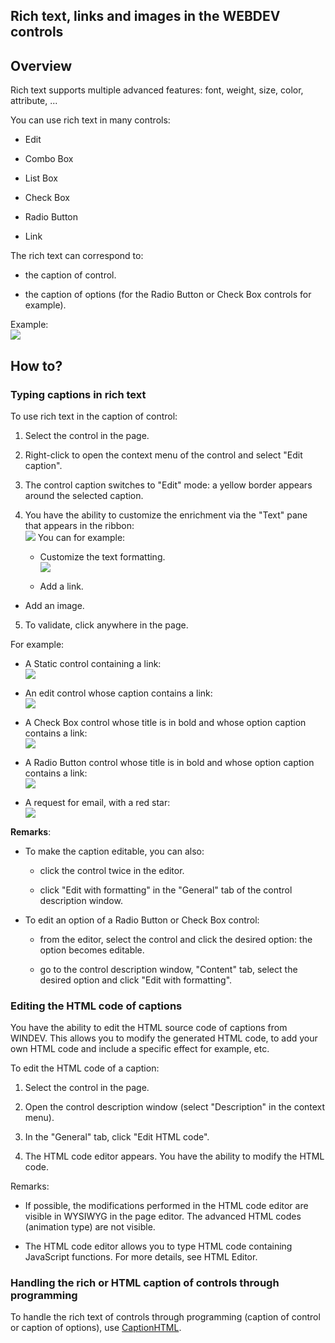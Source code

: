 


## Rich text, links and images in the WEBDEV controls
			



<a name="NOTE1"></a>
<a name="NOTE1_1"></a>


## Overview
<a name="overview_ELTTEXTE000162"></a>
Rich text supports multiple advanced features: font, weight, size, color, attribute, ...

You can use rich text in many controls:

- Edit

- Combo Box

- List Box

- Check Box

- Radio Button

- Link




The rich text can correspond to: 

- the caption of control. 

- the caption of options (for the Radio Button or Check Box controls for example). 




Example: <br>![](https://doc.pcsoft.fr/en-US/images/image.awp?langid=3&name=WB%20-%20Texte%20riche%20dans%20champs.jpg&type=thumb)


<a name="NOTE2"></a>
<a name="NOTE2_1"></a>


## How to?
<a name="how_ELTTEXTE000186"></a>


### Typing captions in rich text
<a name="typing_captions_rich_text_ELTPARAGRAPHE000035"></a>

To use rich text in the caption of control: 

1. Select the control in the page. 

2. Right-click to open the context menu of the control and select "Edit caption". 

3. The control caption switches to "Edit" mode: a yellow border appears around the selected caption. 

4. You have the ability to customize the enrichment via the "Text" pane that appears in the ribbon: <br>![](https://doc.pcsoft.fr/en-US/images/image.awp?langid=3&name=Texte_Riche_2.gif&type=thumb)
You can for example: 

	- Customize the text formatting. <br>![](https://doc.pcsoft.fr/en-US/images/image.awp?langid=3&name=Texte_Riche_1.gif)


	- Add a link. 

- Add an image. 

5. To validate, click anywhere in the page. 




For example:

- A Static control containing a link: <br>![](https://doc.pcsoft.fr/en-US/images/image.awp?langid=3&name=WB-ZTR-Lien%20dans%20texte.jpg)


- An edit control whose caption contains a link: <br>![](https://doc.pcsoft.fr/en-US/images/image.awp?langid=3&name=WB-ZTR-Saisie.jpg)


- A Check Box control whose title is in bold and whose option caption contains a link: <br>![](https://doc.pcsoft.fr/en-US/images/image.awp?langid=3&name=WB-ZTR-Lien%20dans%20interrupteur.jpg)


- A Radio Button control whose title is in bold and whose option caption contains a link: <br>![](https://doc.pcsoft.fr/en-US/images/image.awp?langid=3&name=WB-ZTR-S%E9lecteur.jpg)


- A request for email, with a red star: <br>![](https://doc.pcsoft.fr/en-US/images/image.awp?langid=3&name=WB%20-%20Texte%20riche%20dans%20les%20champs.jpg)





**Remarks**: 

- To make the caption editable, you can also: 

	- click the control twice in the editor. 

	- click "Edit with formatting" in the "General" tab of the control description window. 




- To edit an option of a Radio Button or Check Box control: 

	- from the editor, select the control and click the desired option: the option becomes editable. 

	- go to the control description window, "Content" tab, select the desired option and click "Edit with formatting". 






<a name="NOTE2_2"></a>


### Editing the HTML code of captions
<a name="editing_the_html_code_captions_ELTPARAGRAPHE000087"></a>

You have the ability to edit the HTML source code of captions from WINDEV. This allows you to modify the generated HTML code, to add your own HTML code and include a specific effect for example, etc.

To edit the HTML code of a caption: 

1. Select the control in the page. 

2. Open the control description window (select "Description" in the context menu). 

3. In the "General" tab, click "Edit HTML code". 

4. The HTML code editor appears. You have the ability to modify the HTML code. 




Remarks: 

- If possible, the modifications performed in the HTML code editor are visible in WYSIWYG in the page editor. The advanced HTML codes (animation type) are not visible. 

- The HTML code editor allows you to type HTML code containing JavaScript functions. For more details, see HTML Editor.  



<a name="NOTE2_3"></a>


### Handling the rich or HTML caption of controls through programming
<a name="handling_the_rich_html_caption_controls_through_programming_ELTPARAGRAPHE000110"></a>

To handle the rich text of controls through programming (caption of control or caption of options), use [CaptionHTML](../Proprietes/1000020922.md).


